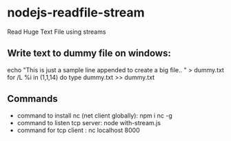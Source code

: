 # nodejs-readfile-stream

Read Huge Text File using streams



## Write text to dummy file on windows:

echo "This is just a sample line appended to create a big file.. " > dummy.txt
for /L %i in (1,1,14) do type dummy.txt >> dummy.txt

## Commands

* command to install nc (net client globally): npm i nc -g
* command to listen tcp server: node with-stream.js
* command for tcp client : nc localhost 8000


